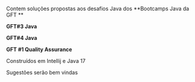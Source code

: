 Contem soluções propostas aos desafios Java dos **Bootcamps Java da GFT **

**GFT#3 Java**

**GFT#4 Java**

**GFT #1 Quality Assurance**  



Construídos em Intellij e Java 17

Sugestões serão bem vindas